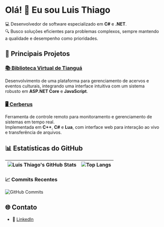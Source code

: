 # Olá! 👋 Eu sou Luis Thiago

💻 Desenvolvedor de software especializado em **C#** e **.NET**.  
🔍 Busco soluções eficientes para problemas complexos, sempre mantendo a qualidade e desempenho como prioridades.

## 🚀 **Principais Projetos**

### [📚 Biblioteca Virtual de Tianguá](https://github.com/lthiagovs/biblioteca_virtual)
Desenvolvimento de uma plataforma para gerenciamento de acervos e eventos culturais, integrando uma interface intuitiva com um sistema robusto em **ASP.NET Core** e **JavaScript**.

### [🖥️ Cerberus](https://github.com/lthiagovs/cerberus.net)
Ferramenta de controle remoto para monitoramento e gerenciamento de sistemas em tempo real.  
Implementada em **C++**, **C#** e **Lua**, com interface web para interação ao vivo e transferência de arquivos.

## 📊 **Estatísticas do GitHub**

| ![Luis Thiago's GitHub Stats](https://github-readme-stats.vercel.app/api?username=lthiagovs&show_icons=true&theme=tokyonight&hide_title=true&hide=issues) | ![Top Langs](https://github-readme-stats.vercel.app/api/top-langs/?username=lthiagovs&layout=compact&theme=tokyonight) |
| --- | --- |

### 📈 **Commits Recentes**

![GitHub Commits](https://github-readme-streak-stats.herokuapp.com/?user=lthiagovs&theme=tokyonight)

## 🌐 **Contato**

- 💼 [LinkedIn](https://www.linkedin.com/in/lthiagovs/)
